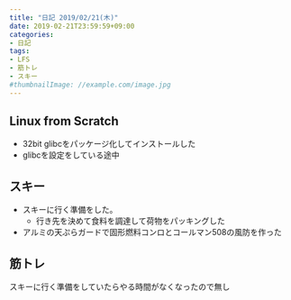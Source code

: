 ```yaml
---
title: "日記 2019/02/21(木)"
date: 2019-02-21T23:59:59+09:00
categories:
- 日記
tags:
- LFS
- 筋トレ
- スキー
#thumbnailImage: //example.com/image.jpg
---
```


## Linux from Scratch
- 32bit glibcをパッケージ化してインストールした
- glibcを設定をしている途中

## スキー
- スキーに行く準備をした。
  - 行き先を決めて食料を調達して荷物をパッキングした
- アルミの天ぷらガードで固形燃料コンロとコールマン508の風防を作った

## 筋トレ
スキーに行く準備をしていたらやる時間がなくなったので無し

<!--more-->
